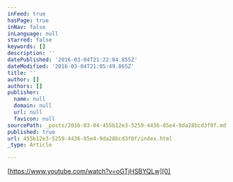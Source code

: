 ```yaml
---
inFeed: true
hasPage: true
inNav: false
inLanguage: null
starred: false
keywords: []
description: ''
datePublished: '2016-03-04T21:22:04.855Z'
dateModified: '2016-03-04T21:05:49.865Z'
title: ''
author: []
authors: []
publisher:
  name: null
  domain: null
  url: null
  favicon: null
sourcePath: _posts/2016-03-04-455b12e3-5259-4436-85e4-9da28bcd3f0f.md
published: true
url: 455b12e3-5259-4436-85e4-9da28bcd3f0f/index.html
_type: Article

---
```

[https://www.youtube.com/watch?v=oGTjHSBYQLw][0]

[0]: https://www.youtube.com/watch?v=oGTjHSBYQLw